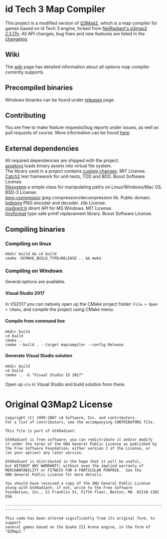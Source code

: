 # id Tech 3 Map Compiler
This project is a modified version of [Q3Map2](http://q3map2.robotrenegade.com/), which is a map compiler for games based on id Tech 3 engine, forked from [NetRadiant's q3map2 2.5.17n](https://gitlab.com/xonotic/netradiant/tree/225d4bba22a409bc1c375a2029d2162d336f0070).
All API changes, bug fixes and new features are listed in the [changelog](changelog.md).

## Wiki
The [wiki](https://github.com/isRyven/map-compiler/wiki) page has detailed information about all options map compiler currently supports.

## Precompiled binaries
Windows binaries can be found under [releases](https://github.com/isRyven/map-compiler/releases/) page. 

## Contributing
You are free to make feature requests/bug reports under issues, as well as pull requests of course. More information can be found [here](CONTRIBUTING.md).

## External dependencies 
All required dependencies are shipped with the project.  
[assetsys](https://github.com/mattiasgustavsson/libs/blob/master/docs/assetsys.md) loads binary assets into virtual file system.  
The library used in a project contains [custom changes](https://github.com/isRyven/libs). MIT License.  
[Catch2](https://github.com/catchorg/Catch2) test framework for unit-tests, TDD and BDD. Boost Software License.  
[filesystem](https://github.com/wjakob/filesystem) a simple class for manipulating paths on Linux/Windows/Mac OS. BSD-3 License.  
[jpeg-compressor](https://github.com/richgel999/jpeg-compressor) jpeg compression/decompression lib. Public domain.  
[lodepng](https://github.com/lvandeve/lodepng) PNG encoder and decoder. zlib License.  
[msdirent.h](https://svn.apache.org/repos/asf/avro/trunk/lang/c/tests/msdirent.h) dirent API for MS Windows. MIT License.  
[tinyformat](https://github.com/c42f/tinyformat) type safe printf replacement library. Boost Software License.

## Compiling binaries

### Compiling on linux
```
mkdir build && cd build
cmake -DCMAKE_BUILD_TYPE=RELEASE .. && make
```

### Compiling on Windows
Several options are available.

#### Visual Studio 2017
In VS2017 you can natively open up the CMake project folder: `File > Open > CMake`, and compile the project using CMake menu.

#### Compile from command line
```
mkdir build
cd build
cmake ..
cmake --build . --target mapcompiler --config Release
```

#### Generate Visual Studio solution
```
mkdir build
cd build
cmake .. -G "Visual Studio 15 2017"
```
Open up `sln` in Visual Studio and build solution from there.

# Original Q3Map2 License 
```
Copyright (C) 1999-2007 id Software, Inc. and contributors.
For a list of contributors, see the accompanying CONTRIBUTORS file.

This file is part of GtkRadiant.

GtkRadiant is free software; you can redistribute it and/or modify
it under the terms of the GNU General Public License as published by
the Free Software Foundation; either version 2 of the License, or
(at your option) any later version.

GtkRadiant is distributed in the hope that it will be useful,
but WITHOUT ANY WARRANTY; without even the implied warranty of
MERCHANTABILITY or FITNESS FOR A PARTICULAR PURPOSE.  See the
GNU General Public License for more details.

You should have received a copy of the GNU General Public License
along with GtkRadiant; if not, write to the Free Software
Foundation, Inc., 51 Franklin St, Fifth Floor, Boston, MA  02110-1301  USA

----------------------------------------------------------------------------------

This code has been altered significantly from its original form, to support
several games based on the Quake III Arena engine, in the form of "Q3Map2."
```

